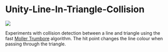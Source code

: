 # Unity-Line-In-Triangle-Collision

![](https://s3.amazonaws.com/irix-github/lineTriangle.gif)

Experiments with collision detection between a line and triangle using the fast [Moller Trumbore](http://webserver2.tecgraf.puc-rio.br/~mgattass/cg/trbRR/Fast%20MinimumStorage%20RayTriangle%20Intersection.pdf) algorithm. The hit point changes the line colour when passing through the triangle.
